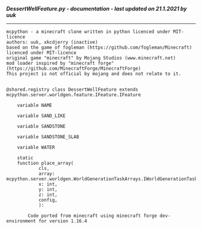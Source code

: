 ***DessertWellFeature.py - documentation - last updated on 21.1.2021 by uuk***
___

    mcpython - a minecraft clone written in python licenced under MIT-licence
    authors: uuk, xkcdjerry (inactive)
    based on the game of fogleman (https://github.com/fogleman/Minecraft) licenced under MIT-licence
    original game "minecraft" by Mojang Studios (www.minecraft.net)
    mod loader inspired by "minecraft forge" (https://github.com/MinecraftForge/MinecraftForge)
    This project is not official by mojang and does not relate to it.


    @shared.registry class DessertWellFeature extends mcpython.server.worldgen.feature.IFeature.IFeature

        variable NAME

        variable SAND_LIKE

        variable SANDSTONE

        variable SANDSTONE_SLAB

        variable WATER

        static
        function place_array(
                cls,
                array: mcpython.server.worldgen.WorldGenerationTaskArrays.IWorldGenerationTaskHandlerReference,
                x: int,
                y: int,
                z: int,
                config,
                ):
            
            Code ported from minecraft using minecraft forge dev-environment for version 1.16.4
